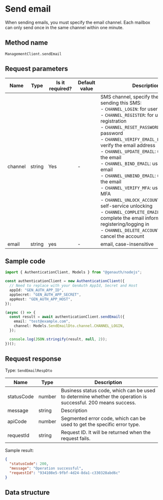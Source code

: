# Send email

<!--
Warning ⚠️:
Do not modify this document directly,
https://github.com/Authing/authing-docs-factory
Use this project to generate
-->

<LastUpdated />

When sending emails, you must specify the email channel. Each mailbox can only send once in the same channel within one minute.

## Method name

`ManagementClient.sendEmail`

## Request parameters

| Name    | Type   | <div style="width:80px">Is it required?</div> | <div style="width:60px">Default value</div> | <div style="width:300px">Description</div>                                                                                                                                                                                                                                                                                                                                                                                                                                                                                                                                                                                                                                                                     | <div style="width:200px">Sample value</div> |
| ------- | ------ | --------------------------------------------- | ------------------------------------------- | -------------------------------------------------------------------------------------------------------------------------------------------------------------------------------------------------------------------------------------------------------------------------------------------------------------------------------------------------------------------------------------------------------------------------------------------------------------------------------------------------------------------------------------------------------------------------------------------------------------------------------------------------------------------------------------------------------------- | ------------------------------------------- |
| channel | string | Yes                                           | -                                           | SMS channel, specify the purpose of sending this SMS:<br>- `CHANNEL_LOGIN`: for user login<br>- `CHANNEL_REGISTER`: for user registration<br>- `CHANNEL_RESET_PASSWORD`: for resetting password<br>- `CHANNEL_VERIFY_EMAIL_LINK`: used to verify the email address<br>- `CHANNEL_UPDATE_EMAIL`: used to modify the email<br>- `CHANNEL_BIND_EMAIL`: used to bind the email<br>- `CHANNEL_UNBIND_EMAIL`: used to unbind the email<br>- `CHANNEL_VERIFY_MFA`: used to verify MFA<br>- `CHANNEL_UNLOCK_ACCOUNT`: used for self-service unlocking<br>- `CHANNEL_COMPLETE_EMAIL`: used to complete the email information when registering/logging in <br>- `CHANNEL_DELETE_ACCOUNT`: used to cancel the account<br> | `CHANNEL_LOGIN`                             |
| email   | string | yes                                           | -                                           | email, case-insensitive                                                                                                                                                                                                                                                                                                                                                                                                                                                                                                                                                                                                                                                                                        | `test@example.com`                          |

## Sample code

```ts
import { AuthenticationClient, Models } from "@genauth/nodejs";

const authenticationClient = new AuthenticationClient({
  // Need to replace with your GenAuth AppId, Secret and Host
  appId: "GEN_AUTH_APP_ID",
  appSecret: "GEN_AUTH_APP_SECRET",
  appHost: "GEN_AUTH_APP_HOST",
});

(async () => {
  const result = await authenticationClient.sendEmail({
    email: "test@example.com",
    channel: Models.SendEmailDto.channel.CHANNEL_LOGIN,
  });

  console.log(JSON.stringify(result, null, 2));
})();
```

## Request response

Type: `SendEmailRespDto`

| Name       | Type   | Description                                                                                                  |
| ---------- | ------ | ------------------------------------------------------------------------------------------------------------ |
| statusCode | number | Business status code, which can be used to determine whether the operation is successful. 200 means success. |
| message    | string | Description                                                                                                  |
| apiCode    | number | Segmented error code, which can be used to get the specific error type.                                      |
| requestId  | string | Request ID. It will be returned when the request fails.                                                      |

Sample result:

```json
{
  "statusCode": 200,
  "message": "Operation successful",
  "requestId": "934108e5-9fbf-4d24-8da1-c330328abd6c"
}
```

## Data structure
